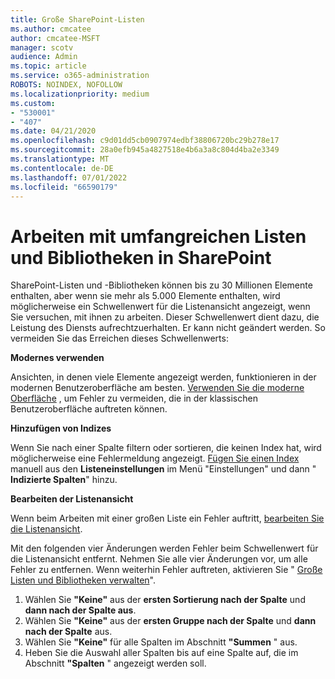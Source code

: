 ```yaml
---
title: Große SharePoint-Listen
ms.author: cmcatee
author: cmcatee-MSFT
manager: scotv
audience: Admin
ms.topic: article
ms.service: o365-administration
ROBOTS: NOINDEX, NOFOLLOW
ms.localizationpriority: medium
ms.custom:
- "530001"
- "407"
ms.date: 04/21/2020
ms.openlocfilehash: c9d01dd5cb0907974edbf38806720bc29b278e17
ms.sourcegitcommit: 28a0efb945a4827518e4b6a3a8c804d4ba2e3349
ms.translationtype: MT
ms.contentlocale: de-DE
ms.lasthandoff: 07/01/2022
ms.locfileid: "66590179"
---
```

# <a name="work-with-large-lists-and-libraries-in-sharepoint"></a>Arbeiten mit umfangreichen Listen und Bibliotheken in SharePoint

SharePoint-Listen und -Bibliotheken können bis zu 30 Millionen Elemente enthalten, aber wenn sie mehr als 5.000 Elemente enthalten, wird möglicherweise ein Schwellenwert für die Listenansicht angezeigt, wenn Sie versuchen, mit ihnen zu arbeiten. Dieser Schwellenwert dient dazu, die Leistung des Diensts aufrechtzuerhalten. Er kann nicht geändert werden. So vermeiden Sie das Erreichen dieses Schwellenwerts:

**Modernes verwenden**

Ansichten, in denen viele Elemente angezeigt werden, funktionieren in der modernen Benutzeroberfläche am besten. [Verwenden Sie die moderne Oberfläche](https://support.microsoft.com/office/switch-the-default-experience-for-lists-and-libraries-from-new-or-classic-66dac24b-4177-4775-bf50-3d267318caa9) , um Fehler zu vermeiden, die in der klassischen Benutzeroberfläche auftreten können.

**Hinzufügen von Indizes**

Wenn Sie nach einer Spalte filtern oder sortieren, die keinen Index hat, wird möglicherweise eine Fehlermeldung angezeigt. [Fügen Sie einen Index](https://support.microsoft.com/office/add-an-index-to-a-list-or-library-column-f3f00554-b7dc-44d1-a2ed-d477eac463b0) manuell aus den **Listeneinstellungen** im Menü "Einstellungen" und dann " **Indizierte Spalten**" hinzu.

**Bearbeiten der Listenansicht**

Wenn beim Arbeiten mit einer großen Liste ein Fehler auftritt, [bearbeiten Sie die Listenansicht](https://support.microsoft.com/office/edit-a-view-of-a-list-15916903-e79a-423f-b4e2-02d37e1ff372).

Mit den folgenden vier Änderungen werden Fehler beim Schwellenwert für die Listenansicht entfernt. Nehmen Sie alle vier Änderungen vor, um alle Fehler zu entfernen. Wenn weiterhin Fehler auftreten, aktivieren Sie " [Große Listen und Bibliotheken verwalten](https://support.microsoft.com/office/manage-large-lists-and-libraries-b8588dae-9387-48c2-9248-c24122f07c59)".

1. Wählen Sie **"Keine"** aus der **ersten Sortierung nach der Spalte** und **dann nach der Spalte aus**.
2. Wählen Sie **"Keine"** aus der **ersten Gruppe nach der Spalte** und **dann nach der Spalte** aus.
3. Wählen Sie **"Keine"** für alle Spalten im Abschnitt **"Summen** " aus.
4. Heben Sie die Auswahl aller Spalten bis auf eine Spalte auf, die im Abschnitt **"Spalten** " angezeigt werden soll.

